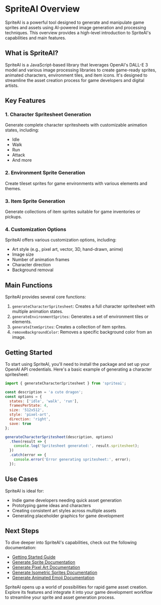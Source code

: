 # SpriteAI Overview

SpriteAI is a powerful tool designed to generate and manipulate game sprites and assets using AI-powered image generation and processing techniques. This overview provides a high-level introduction to SpriteAI's capabilities and main features.

## What is SpriteAI?

SpriteAI is a JavaScript-based library that leverages OpenAI's DALL-E 3 model and various image processing libraries to create game-ready sprites, animated characters, environment tiles, and item icons. It's designed to streamline the asset creation process for game developers and digital artists.

## Key Features

### 1. Character Spritesheet Generation

Generate complete character spritesheets with customizable animation states, including:
- Idle
- Walk
- Run
- Attack
- And more

### 2. Environment Sprite Generation

Create tileset sprites for game environments with various elements and themes.

### 3. Item Sprite Generation

Generate collections of item sprites suitable for game inventories or pickups.

### 4. Customization Options

SpriteAI offers various customization options, including:
- Art style (e.g., pixel art, vector, 3D, hand-drawn, anime)
- Image size
- Number of animation frames
- Character direction
- Background removal

## Main Functions

SpriteAI provides several core functions:

1. `generateCharacterSpritesheet`: Creates a full character spritesheet with multiple animation states.
2. `generateEnvironmentSprites`: Generates a set of environment tiles or elements.
3. `generateItemSprites`: Creates a collection of item sprites.
4. `removeBackgroundColor`: Removes a specific background color from an image.

## Getting Started

To start using SpriteAI, you'll need to install the package and set up your OpenAI API credentials. Here's a basic example of generating a character spritesheet:

```javascript
import { generateCharacterSpritesheet } from 'spriteai';

const description = 'a cute dragon';
const options = {
  states: ['idle', 'walk', 'run'],
  framesPerState: 4,
  size: '512x512',
  style: 'pixel-art',
  direction: 'right',
  save: true
};

generateCharacterSpritesheet(description, options)
  .then(result => {
    console.log('Spritesheet generated:', result.spritesheet);
  })
  .catch(error => {
    console.error('Error generating spritesheet:', error);
  });
```

## Use Cases

SpriteAI is ideal for:
- Indie game developers needing quick asset generation
- Prototyping game ideas and characters
- Creating consistent art styles across multiple assets
- Generating placeholder graphics for game development

## Next Steps

To dive deeper into SpriteAI's capabilities, check out the following documentation:
- [Getting Started Guide](./getting-started.md)
- [Generate Sprite Documentation](./generateSprite.md)
- [Generate Pixel Art Documentation](./generatePixelArt.md)
- [Generate Isometric Sprites Documentation](./generateIsometric.md)
- [Generate Animated Emoji Documentation](./generateAnimatedEmoji.md)

SpriteAI opens up a world of possibilities for rapid game asset creation. Explore its features and integrate it into your game development workflow to streamline your sprite and asset generation process.